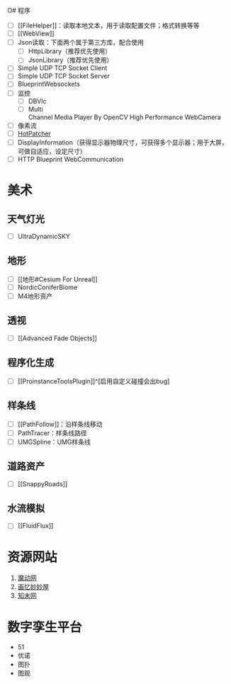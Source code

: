 O# 程序
- [ ] [[FileHelper]]：读取本地文本，用于读取配置文件；格式转换等等
- [ ] [[WebView]]
- [ ] Json读取：下面两个属于第三方库，配合使用
	- [ ] HttpLibrary（推荐优先使用）
	- [ ] JsonLibrary（推荐优先使用）
- [ ] Simple UDP TCP Socket Client
- [ ] Simple UDP TCP Socket Server
- [ ] BlueprintWebsockets
- [ ] 监控
    - [ ] DBVlc
    - [ ] Multi Channel Media Player By OpenCV High Performance WebCamera
- [ ] 像素流
- [ ] [HotPatcher](https://imzlp.com/posts/17590/)
- [ ] DisplayInformation（获得显示器物理尺寸，可获得多个显示器；用于大屏，可做自适应，设定尺寸）
- [ ] HTTP Blueprint WebCommunication

# 美术
## 天气灯光
- [ ] UltraDynamicSKY
## 地形
- [ ] [[地形#Cesium For Unreal]]
- [ ] NordicConiferBiome
- [ ] M4地形资产
## 透视
- [ ] [[Advanced Fade Objects]]
## 程序化生成
- [ ] [[ProinstanceToolsPlugin]]^[启用自定义碰撞会出bug]
## 样条线
- [ ] [[PathFollow]]：沿样条线移动
- [ ] PathTracer：样条线路径
- [ ] UMGSpline：UMG样条线
## 道路资产
- [ ] [[SnappyRoads]]
## 水流模拟
- [ ] [[FluidFlux]]
# 资源网站
1. [魔动网](https://www.modongwang.com/)
2. [画忆妙妙屋](https://www.iiicg.com/)
3. [知末网](https://www.znzmo.com/)
# 数字孪生平台
- 51
- 优诺
- 图扑
- 图观